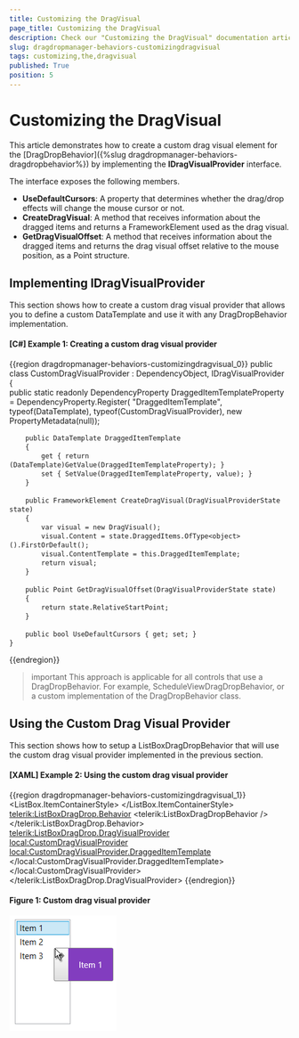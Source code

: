 ```yaml
---
title: Customizing the DragVisual
page_title: Customizing the DragVisual
description: Check our "Customizing the DragVisual" documentation article for the DragDropManager WPF control.
slug: dragdropmanager-behaviors-customizingdragvisual
tags: customizing,the,dragvisual
published: True
position: 5
---
```


# Customizing the DragVisual

This article demonstrates how to create a custom drag visual element for the [DragDropBehavior]({%slug dragdropmanager-behaviors-dragdropbehavior%}) by implementing the __IDragVisualProvider__ interface.

The interface exposes the following members.

* __UseDefaultCursors__: A property that determines whether the drag/drop effects will change the mouse cursor or not.
* __CreateDragVisual__: A method that receives information about the dragged items and returns a FrameworkElement used as the drag visual.
* __GetDragVisualOffset__: A method that receives information about the dragged items and returns the drag visual offset relative to the mouse position, as a Point structure.

## Implementing IDragVisualProvider

This section shows how to create a custom drag visual provider that allows you to define a custom DataTemplate and use it with any DragDropBehavior implementation.

#### __[C#] Example 1: Creating a custom drag visual provider__
{{region dragdropmanager-behaviors-customizingdragvisual_0}}
	public class CustomDragVisualProvider : DependencyObject, IDragVisualProvider
    {        
        public static readonly DependencyProperty DraggedItemTemplateProperty =
        DependencyProperty.Register(
            "DraggedItemTemplate", 
            typeof(DataTemplate), 
            typeof(CustomDragVisualProvider),
            new PropertyMetadata(null));
        
        public DataTemplate DraggedItemTemplate
        {
            get { return (DataTemplate)GetValue(DraggedItemTemplateProperty); }
            set { SetValue(DraggedItemTemplateProperty, value); }
        }
        
        public FrameworkElement CreateDragVisual(DragVisualProviderState state)
        {
            var visual = new DragVisual();
            visual.Content = state.DraggedItems.OfType<object>().FirstOrDefault();
            visual.ContentTemplate = this.DraggedItemTemplate;
            return visual;
        }

        public Point GetDragVisualOffset(DragVisualProviderState state)
        {
            return state.RelativeStartPoint;
        }

        public bool UseDefaultCursors { get; set; }
    }
{{endregion}}

>important This approach is applicable for all controls that use a DragDropBehavior. For example, ScheduleViewDragDropBehavior, or a custom implementation of the DragDropBehavior class.

## Using the Custom Drag Visual Provider

This section shows how to setup a ListBoxDragDropBehavior that will use the custom drag visual provider implemented in the previous section.

#### __[XAML] Example 2: Using the custom drag visual provider__
{{region dragdropmanager-behaviors-customizingdragvisual_1}}
	<ListBox ItemsSource="{Binding MyItems}" DisplayMemberPath="Name">
		<ListBox.ItemContainerStyle>
			<Style TargetType="ListBoxItem">
				<Setter Property="telerik:DragDropManager.AllowCapturedDrag" Value="True" />
			</Style>
		</ListBox.ItemContainerStyle>
		<telerik:ListBoxDragDrop.Behavior>
			<telerik:ListBoxDragDropBehavior />
		</telerik:ListBoxDragDrop.Behavior>
		<telerik:ListBoxDragDrop.DragVisualProvider>
			<local:CustomDragVisualProvider>
				<local:CustomDragVisualProvider.DraggedItemTemplate>
					<DataTemplate>
						<TextBlock Text="{Binding Name}" Background="#823DBF" Padding="15" Foreground="White"/>
					</DataTemplate>
				</local:CustomDragVisualProvider.DraggedItemTemplate>
			</local:CustomDragVisualProvider>
		</telerik:ListBoxDragDrop.DragVisualProvider>
	</ListBox>
{{endregion}}

#### Figure 1: Custom drag visual provider 
![dragdropmanager customizingdragvisual](images/dragdropmanager-customizingdragvisual-0.png)
